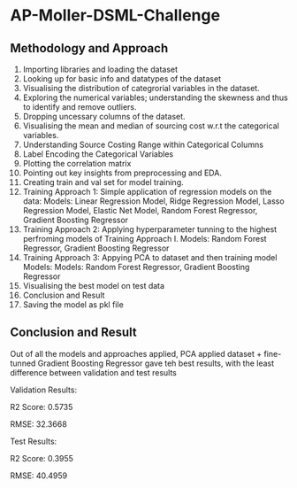 # AP-Moller-DSML-Challenge

## Methodology and Approach
1. Importing libraries and loading the dataset
2. Looking up for basic info and datatypes of the dataset
3. Visualising the distribution of categrorial variables in the dataset.
4. Exploring the numerical variables; understanding the skewness and thus to identify and remove outliers.
5. Dropping uncessary columns of the dataset.
6. Visualising the mean and median of sourcing cost w.r.t the categorical variables.
7. Understanding Source Costing Range within Categorical Columns
7. Label Encoding the Categorical Variables
8. Plotting the correlation matrix
9. Pointing out key insights from preprocessing and EDA.
10. Creating train and val set for model training.
11. Training Approach 1:
Simple application of regression models on the data:
Models: Linear Regression Model, Ridge Regression Model, Lasso Regression Model, Elastic Net Model, Random Forest Regressor, Gradient Boosting Regressor
12. Training Approach 2:
Applying hyperparameter tunning to the highest perfroming models of Training Approach I.
Models: Random Forest Regressor, Gradient Boosting Regressor
13. Training Approach 3:
Appying PCA to dataset and then training model
Models: Models: Random Forest Regressor, Gradient Boosting Regressor
14. Visualising the best model on test data
15. Conclusion and Result
16. Saving the model as pkl file

## Conclusion and Result
Out of all the models and approaches applied, PCA applied dataset + fine-tunned Gradient Boosting Regressor gave teh best results, with the least difference between validation and test results

Validation Results:

R2 Score: 0.5735

RMSE: 32.3668

Test Results:

R2 Score: 0.3955

RMSE: 40.4959
